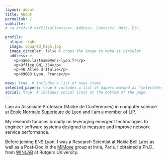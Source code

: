```yaml
---
layout: about
title: About
permalink: /
subtitle: 
# <a href='#'>Affiliations</a>. Address. Contacts. Moto. Etc.

profile:
  align: right
  image: squared_high.jpg
  image_circular: false # crops the image to make it circular
  address: >
    <p>name.lastname@ens-lyon.fr</p>
    <p>Office GN1.354</p>
    <p>46 Allée d'Italie</p>
    <p>69003 Lyon, France</p>

news: true  # includes a list of news items
selected_papers: true # includes a list of papers marked as "selected={true}"
social: true  # includes social icons at the bottom of the page
---
```


I am an Associate Professor (Maître de Conférences) in computer science at [École Normale Supérieure de Lyon](http://ens-lyon.fr)  and I am a member of [LIP](http://www.ens-lyon.fr/LIP/).

My research focuses broadly on leveraging emergent technologies to engineer software systems designed to measure and improve network
service performance.

Before joining ENS Lyon, I was a Research Scientist at Nokia Bell Labs as well as a Post-Doc in the  [MiMove](https://mimove.inria.fr/) group at Inria, Paris. I obtained a Ph.D. from [WINLAB](http://www.winlab.rutgers.edu/) at Rutgers University.

<!-- Write your biography here. Tell the world about yourself. Link to your favorite [subreddit](http://reddit.com). You can put a picture in, too. The code is already in, just name your picture `prof_pic.jpg` and put it in the `img/` folder.

Put your address / P.O. box / other info right below your picture. You can also disable any these elements by editing `profile` property of the YAML header of your `_pages/about.md`. Edit `_bibliography/papers.bib` and Jekyll will render your [publications page](/al-folio/publications/) automatically.

Link to your social media connections, too. This theme is set up to use [Font Awesome icons](http://fortawesome.github.io/Font-Awesome/) and [Academicons](https://jpswalsh.github.io/academicons/), like the ones below. Add your Facebook, Twitter, LinkedIn, Google Scholar, or just disable all of them. -->
